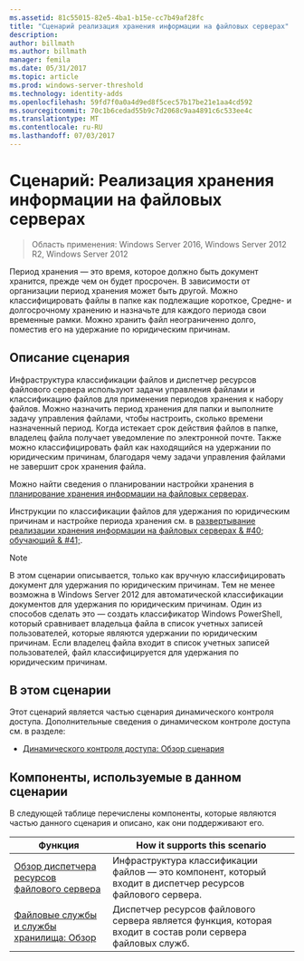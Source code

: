 ```yaml
---
ms.assetid: 81c55015-82e5-4ba1-b15e-cc7b49af28fc
title: "Сценарий реализация хранения информации на файловых серверах"
description: 
author: billmath
ms.author: billmath
manager: femila
ms.date: 05/31/2017
ms.topic: article
ms.prod: windows-server-threshold
ms.technology: identity-adds
ms.openlocfilehash: 59fd7f0a0a4d9ed8f5cec57b17be21e1aa4cd592
ms.sourcegitcommit: 70c1b6cedad55b9c7d2068c9aa4891c6c533ee4c
ms.translationtype: MT
ms.contentlocale: ru-RU
ms.lasthandoff: 07/03/2017
---
```

# <a name="scenario-implement-retention-of-information-on-file-servers"></a>Сценарий: Реализация хранения информации на файловых серверах

>Область применения: Windows Server 2016, Windows Server 2012 R2, Windows Server 2012

Период хранения — это время, которое должно быть документ хранится, прежде чем он будет просрочен. В зависимости от организации период хранения может быть другой. Можно классифицировать файлы в папке как подлежащие короткое, Средне- и долгосрочному хранению и назначьте для каждого периода свои временные рамки. Можно хранить файл неограниченно долго, поместив его на удержание по юридическим причинам.  
  
## <a name="BKMK_OVER"></a>Описание сценария  
Инфраструктура классификации файлов и диспетчер ресурсов файлового сервера используют задачи управления файлами и классификацию файлов для применения периодов хранения к набору файлов. Можно назначить период хранения для папки и выполните задачу управления файлами, чтобы настроить, сколько времени назначенный период. Когда истекает срок действия файлов в папке, владелец файла получает уведомление по электронной почте. Также можно классифицировать файл как находящийся на удержании по юридическим причинам, благодаря чему задачи управления файлами не завершит срок хранения файла.  
  
Можно найти сведения о планировании настройки хранения в [планирование хранения информации на файловых серверах](assetId:///edf13190-7077-455a-ac01-f534064a9e0c).  
  
Инструкции по классификации файлов для удержания по юридическим причинам и настройке периода хранения см. в [развертывание реализации хранения информации на файловых серверах & #40; обучающий & #41;](Deploy-Implementing-Retention-of-Information-on-File-Servers--Demonstration-Steps-.md).  
  
> [!NOTE]  
> В этом сценарии описывается, только как вручную классифицировать документ для удержания по юридическим причинам. Тем не менее возможна в Windows Server 2012 для автоматической классификации документов для удержания по юридическим причинам. Один из способов сделать это — создать классификатор Windows PowerShell, который сравнивает владельца файла в список учетных записей пользователей, которые являются удержании по юридическим причинам. Если владелец файла входит в список учетных записей пользователей, файл классифицируется для удержания по юридическим причинам.  
  
## <a name="in-this-scenario"></a>В этом сценарии  
Этот сценарий является частью сценария динамического контроля доступа. Дополнительные сведения о динамическом контроле доступа см. в разделе:  
  
-   [Динамического контроля доступа: Обзор сценария](Dynamic-Access-Control--Scenario-Overview.md)  
  
## <a name="BKMK_NEW"></a>Компоненты, используемые в данном сценарии  
В следующей таблице перечислены компоненты, которые являются частью данного сценария и описано, как они поддерживают его.  
  
|Функция|How it supports this scenario|  
|-----------|---------------------------------|  
|[Обзор диспетчера ресурсов файлового сервера](https://technet.microsoft.com/library/hh831701.aspx)|Инфраструктура классификации файлов — это компонент, который входит в диспетчер ресурсов файлового сервера.|  
|[Файловые службы и службы хранилища: Обзор](https://technet.microsoft.com/library/hh831487.aspx)|Диспетчер ресурсов файлового сервера является функция, которая входит в состав роли сервера файловых служб.|  
  
  


